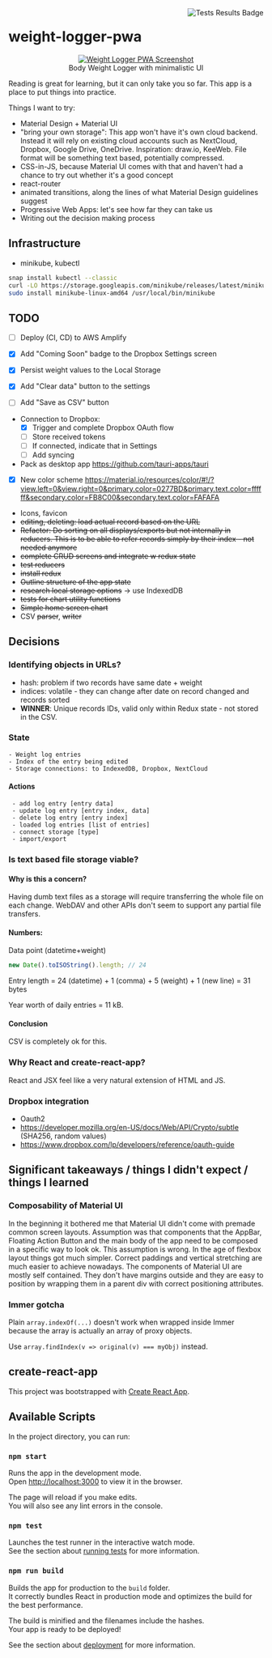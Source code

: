 <img alt="Tests Results Badge" src="https://github.com/drola/weight-logger-pwa/workflows/Tests/badge.svg" align="right"/>

# weight-logger-pwa

<p align="center">
<a href="./img/screenshot.png"><img alt="Weight Logger PWA Screenshot" src="./img/screenshot_scaled.png"/></a><br/>
Body Weight Logger with minimalistic UI
</p>

Reading is great for learning, but it can only take you so far. This app is a place to put things into practice.

Things I want to try:

- Material Design + Material UI
- "bring your own storage": This app won't have it's own cloud backend.
  Instead it will rely on existing cloud accounts such as NextCloud, Dropbox, Google Drive, OneDrive.
  Inspiration: draw.io, KeeWeb. File format will be something text based, potentially compressed.
- CSS-in-JS, because Material UI comes with that and haven't had a chance to try out whether it's a good concept
- react-router
- animated transitions, along the lines of what Material Design guidelines suggest
- Progressive Web Apps: let's see how far they can take us
- Writing out the decision making process

## Infrastructure

- minikube, kubectl

```sh
snap install kubectl --classic
curl -LO https://storage.googleapis.com/minikube/releases/latest/minikube-linux-amd64
sudo install minikube-linux-amd64 /usr/local/bin/minikube
```

## TODO

- [ ] Deploy (CI, CD) to AWS Amplify

- [x] Add "Coming Soon" badge to the Dropbox Settings screen
- [x] Persist weight values to the Local Storage
- [x] Add "Clear data" button to the settings
- [ ] Add "Save as CSV" button

- Connection to Dropbox:
  - [x] Trigger and complete Dropbox OAuth flow
  - [ ] Store received tokens
  - [ ] If connected, indicate that in Settings
  - [ ] Add syncing
- Pack as desktop app https://github.com/tauri-apps/tauri
- [x] New color scheme https://material.io/resources/color/#!/?view.left=0&view.right=0&primary.color=0277BD&primary.text.color=ffffff&secondary.color=FB8C00&secondary.text.color=FAFAFA
- Icons, favicon
- <del>editing, deleting: load actual record based on the URL</del>
- <del>Refactor: Do sorting on all displays/exports but not internally in reducers. This is to be able to refer records simply by their index - not needed anymore</del>
- <del>complete CRUD screens and integrate w redux state</del>
- <del>test reducers</del>
- <del>install redux</del>
- <del>Outline structure of the app state</del>
- <del>research local storage options</del> -> use IndexedDB
- <del>tests for chart utility functions</del>
- <del>Simple home screen chart</del>
- CSV <del>parser</del>, <del>writer</del>

## Decisions

### Identifying objects in URLs?

- hash: problem if two records have same date + weight
- indices: volatile - they can change after date on record changed and records sorted
- **WINNER**: Unique records IDs, valid only within Redux state - not stored in the CSV.

### State

```
- Weight log entries
- Index of the entry being edited
- Storage connections: to IndexedDB, Dropbox, NextCloud
```

#### Actions

```
 - add log entry [entry data]
 - update log entry [entry index, data]
 - delete log entry [entry index]
 - loaded log entries [list of entries]
 - connect storage [type]
 - import/export
```

### Is text based file storage viable?

#### Why is this a concern?

Having dumb text files as a storage will require transferring the whole file on each change.
WebDAV and other APIs don't seem to support any partial file transfers.

#### Numbers:

Data point (datetime+weight)

```js
new Date().toISOString().length; // 24
```

Entry length = 24 (datetime) + 1 (comma) + 5 (weight) + 1 (new line)
= 31 bytes

Year worth of daily entries = 11 kB.

#### Conclusion

CSV is completely ok for this.

### Why React and create-react-app?

React and JSX feel like a very natural extension of HTML and JS.

### Dropbox integration

- Oauth2
- https://developer.mozilla.org/en-US/docs/Web/API/Crypto/subtle (SHA256, random values)
- https://www.dropbox.com/lp/developers/reference/oauth-guide

## Significant takeaways / things I didn't expect / things I learned

### Composability of Material UI

In the beginning it bothered me that Material UI didn't come with premade common screen layouts. Assumption
was that components that the AppBar, Floating Action Button and the main body of the app need to be composed
in a specific way to look ok. This assumption is wrong. In the age of flexbox layout things got much simpler. Correct
paddings and vertical stretching are much easier to achieve nowadays. The components of Material UI are mostly
self contained. They don't have margins outside and they are easy to position
by wrapping them in a parent div with correct positioning attributes.

### Immer gotcha

Plain `array.indexOf(...)` doesn't work when wrapped inside Immer because the array
is actually an array of proxy objects.

Use `array.findIndex(v => original(v) === myObj)` instead.

## create-react-app

This project was bootstrapped with [Create React App](https://github.com/facebook/create-react-app).

## Available Scripts

In the project directory, you can run:

### `npm start`

Runs the app in the development mode.<br />
Open [http://localhost:3000](http://localhost:3000) to view it in the browser.

The page will reload if you make edits.<br />
You will also see any lint errors in the console.

### `npm test`

Launches the test runner in the interactive watch mode.<br />
See the section about [running tests](https://facebook.github.io/create-react-app/docs/running-tests) for more information.

### `npm run build`

Builds the app for production to the `build` folder.<br />
It correctly bundles React in production mode and optimizes the build for the best performance.

The build is minified and the filenames include the hashes.<br />
Your app is ready to be deployed!

See the section about [deployment](https://facebook.github.io/create-react-app/docs/deployment) for more information.
